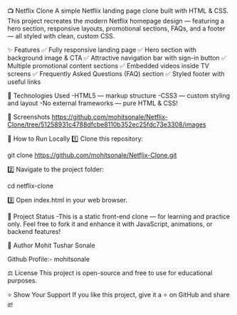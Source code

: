 📺 Netflix Clone
A simple Netflix landing page clone built with HTML & CSS.
This project recreates the modern Netflix homepage design — featuring a hero section, responsive layouts, promotional sections, FAQs, and a footer — all styled with clean, custom CSS.

✨ Features
✅ Fully responsive landing page
✅ Hero section with background image & CTA
✅ Attractive navigation bar with sign-in button
✅ Multiple promotional content sections
✅ Embedded videos inside TV screens
✅ Frequently Asked Questions (FAQ) section
✅ Styled footer with useful links

🚀 Technologies Used
-HTML5 — markup structure
-CSS3 — custom styling and layout
-No external frameworks — pure HTML & CSS!

📸 Screenshots
https://github.com/mohitsonale/Netflix-Clone/tree/51258931c4788dfcbe8110b352ec25fdc73e3308/images

🔧 How to Run Locally
1️⃣ Clone this repository:

git clone https://github.com/mohitsonale/Netflix-Clone.git

2️⃣ Navigate to the project folder:

cd netflix-clone

3️⃣ Open index.html in your web browser.

📌 Project Status
-This is a static front-end clone — for learning and practice only.
 Feel free to fork it and enhance it with JavaScript, animations, or backend features!

🙌 Author
Mohit Tushar Sonale

Github Profile:- mohitsonale

⚖️ License
This project is open-source and free to use for educational purposes.

⭐ Show Your Support
If you like this project, give it a ⭐ on GitHub and share it!






